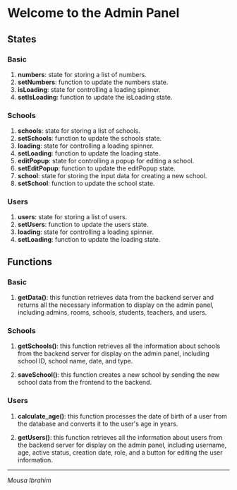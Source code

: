 # Welcome to the Admin Panel

## States

### Basic

1. **numbers**: state for storing a list of numbers.
2. **setNumbers**: function to update the numbers state.
3. **isLoading**: state for controlling a loading spinner.
4. **setIsLoading**: function to update the isLoading state.

### Schools

1. **schools**: state for storing a list of schools.
2. **setSchools**: function to update the schools state.
3. **loading**: state for controlling a loading spinner.
4. **setLoading**: function to update the loading state.
5. **editPopup**: state for controlling a popup for editing a school.
6. **setEditPopup**: function to update the editPopup state.
7. **school**: state for storing the input data for creating a new school.
8. **setSchool**: function to update the school state.

### Users

1. **users**: state for storing a list of users.
2. **setUsers**: function to update the users state.
3. **loading**: state for controlling a loading spinner.
4. **setLoading**: function to update the loading state.

## Functions

### Basic

1. **getData()**: this function retrieves data from the backend server and returns all the necessary information to display on the admin panel, including admins, rooms, schools, students, teachers, and users.

### Schools

1. **getSchools()**: this function retrieves all the information about schools from the backend server for display on the admin panel, including school ID, school name, date, and type.

2. **saveSchool()**: this function creates a new school by sending the new school data from the frontend to the backend.

### Users

1. **calculate_age()**: this function processes the date of birth of a user from the database and converts it to the user's age in years.

2. **getUsers()**: this function retrieves all the information about users from the backend server for display on the admin panel, including username, age, active status, creation date, role, and a button for editing the user information.


----------------------------
*Mousa Ibrahim*
